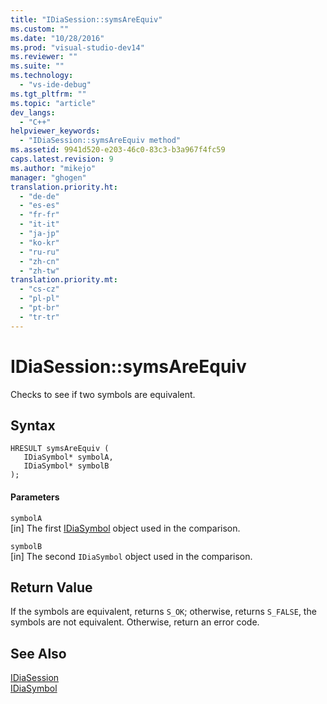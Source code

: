 ```yaml
---
title: "IDiaSession::symsAreEquiv"
ms.custom: ""
ms.date: "10/28/2016"
ms.prod: "visual-studio-dev14"
ms.reviewer: ""
ms.suite: ""
ms.technology: 
  - "vs-ide-debug"
ms.tgt_pltfrm: ""
ms.topic: "article"
dev_langs: 
  - "C++"
helpviewer_keywords: 
  - "IDiaSession::symsAreEquiv method"
ms.assetid: 9941d520-e203-46c0-83c3-b3a967f4fc59
caps.latest.revision: 9
ms.author: "mikejo"
manager: "ghogen"
translation.priority.ht: 
  - "de-de"
  - "es-es"
  - "fr-fr"
  - "it-it"
  - "ja-jp"
  - "ko-kr"
  - "ru-ru"
  - "zh-cn"
  - "zh-tw"
translation.priority.mt: 
  - "cs-cz"
  - "pl-pl"
  - "pt-br"
  - "tr-tr"
---
```

# IDiaSession::symsAreEquiv
Checks to see if two symbols are equivalent.  
  
## Syntax  
  
```cpp#  
HRESULT symsAreEquiv (   
   IDiaSymbol* symbolA,  
   IDiaSymbol* symbolB  
);  
```  
  
#### Parameters  
 `symbolA`  
 [in] The first [IDiaSymbol](../../debugger/debug-interface-access/idiasymbol.md) object used in the comparison.  
  
 `symbolB`  
 [in] The second `IDiaSymbol` object used in the comparison.  
  
## Return Value  
 If the symbols are equivalent, returns `S_OK`; otherwise, returns `S_FALSE`, the symbols are not equivalent. Otherwise, return an error code.  
  
## See Also  
 [IDiaSession](../../debugger/debug-interface-access/idiasession.md)   
 [IDiaSymbol](../../debugger/debug-interface-access/idiasymbol.md)